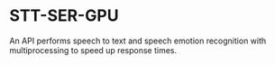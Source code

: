# STT-SER-GPU
An API performs speech to text and speech emotion recognition with multiprocessing to speed up response times. 
